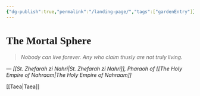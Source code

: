 ```yaml
---
{"dg-publish":true,"permalink":"/landing-page/","tags":["gardenEntry"]}
---
```


# <span style="font-family: 'Cinzel Decorative';">The Mortal Sphere</span>
>*Nobody can live forever. Any who claim thusly are not truly living.*
>
 — *[[St. Zhefarah zi Nahri\|St. Zhefarah zi Nahri]], Pharaoh of [[The Holy Empire of Nahraam\|The Holy Empire of Nahraam]]*

[[Taea\|Taea]]